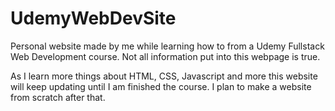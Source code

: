 # UdemyWebDevSite
Personal website made by me while learning how to from a Udemy Fullstack Web Development course. Not all information put into this webpage is true.

As I learn more things about HTML, CSS, Javascript and more this website will keep updating until I am finished the course. I plan to make a website from scratch after that.
